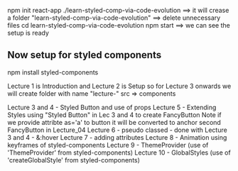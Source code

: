 npm init react-app ./learn-styled-comp-via-code-evolution
    ==> it will crease a folder "learn-styled-comp-via-code-evolution"
    ==> delete unnecessary files
cd learn-styled-comp-via-code-evolution
npm start
    ==> we can see the setup is ready

  Now setup for styled components
  --------------------------------

npm install styled-components

Lecture 1 is Introduction and Lecture 2 is Setup 
so for Lecture 3 onwards we will create folder with name "lecture-<lectureNumber>" src => components 

Lecture 3 and 4 - Styled Button and use of props
Lecture 5 - Extending Styles using "Styled Button" in Lec 3 and 4 to create FancyButton
            Note if we provide  attribte as='a' to button it will be converted to anchor second FancyButton in Lecture_04
Lecture 6 - pseudo classed - done with Lecture 3 and 4 - &:hover
Lecture 7 - adding attributes
Lecture 8 - Animation using keyframes of styled-components
Lecture 9 - ThemeProvider (use of 'ThemeProvider' from styled-components)
Lecture 10 - GlobalStyles (use of 'createGlobalStyle' from styled-components)